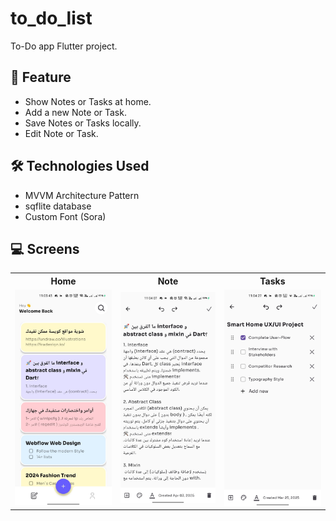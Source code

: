 # to_do_list

To-Do app Flutter project.

## 🚀 Feature

- Show Notes or Tasks at home.
- Add a new Note or Task.
- Save Notes or Tasks locally.
- Edit Note or Task.

## 🛠️ Technologies Used

- MVVM Architecture Pattern
- sqflite database
- Custom Font (Sora)

## 💻 Screens
<table>
  <tr>
    <th>Home</th>
    <th>Note</th>
    <th>Tasks</th>
  </tr>
  <tr>
    <td><img src="https://github.com/ahmedasaber/to_do_list/blob/master/home.jpg" width="250"/></td>
    <td><img src="https://github.com/ahmedasaber/to_do_list/blob/master/note.jpg" width="250"/></td>
    <td><img src="https://github.com/ahmedasaber/to_do_list/blob/master/tasks.jpg" width="250"/></td>
  </tr>
</table>
